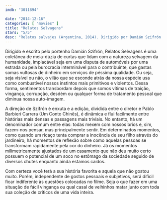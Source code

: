 ```yaml
---
imdb: "3011894"

date: "2014-12-16"
categories: [ "movies" ]
title: "Relatos Selvagens"
stars: "5/5"
desc: "Relatos salvajes (Argentina, 2014). Dirigido por Damián Szifrón. Escrito por Damián Szifrón. Com Darío Grandinetti, María Marull, Mónica Villa, Rita Cortese, Julieta Zylberberg, César Bordón, Leonardo Sbaraglia, Walter Donado, Ricardo Darín."
---
```

Dirigido e escrito pelo portenho Damián Szifrón, Relatos Selvagens é uma coletânea de meia-dúzia de curtas que lidam com a natureza selvagem da humanidade, implacável seja em uma disputa de automóveis por uma estrada ou pela burocracia interminável para o contribuinte, que gastas somas vultosas de dinheiro em serviços de péssima qualidade. Ou seja, seja visível ou não, o vilão que se esconde atrás da nossa espécie usa como combustível nossos instintos mais primitivos e violentos. Dessa forma, sentimentos transbordam depois que somos vítimas de traição, vingança, corrupção, desdém ou qualquer forma de tratamento pessoal que diminua nossa auto-imagem.

A direção de Szifrón é enxuta e a edição, dividida entre o diretor e Pablo Barbieri Carrera (Um Conto Chinês), é dinâmica e flui facilmente entre histórias mais densas e passagens mais triviais. No entanto, há um denominador comum entre elas: todas mexem com nossos brios e, sim, fazem-nos pensar, mas principalmente sentir. Em determinados momentos, como quando um ricaço tenta comprar a inocência de seu filho através do jardineiro, há momentos de reflexão sobre como aquelas pessoas se transformam rapidamente pela cor do dinheiro. Já os momentos milimetricamente ajustados de um casamento que não deu muito certo possuem o potencial de um soco no estômago da sociedade seguido de diversos chutes enquanto ainda estamos caídos.

Com certeza você terá a sua história favorita e aquela que não gostou muito. Porém, independente de gostos pessoais e subjetivos, será difícil ficar indiferente às questões colocadas no filme. Seja o que fazer em uma situação de fácil vingança ou qual casal de velhinhos matar junto com toda sua coleção de críticos de uma vida inteira.
